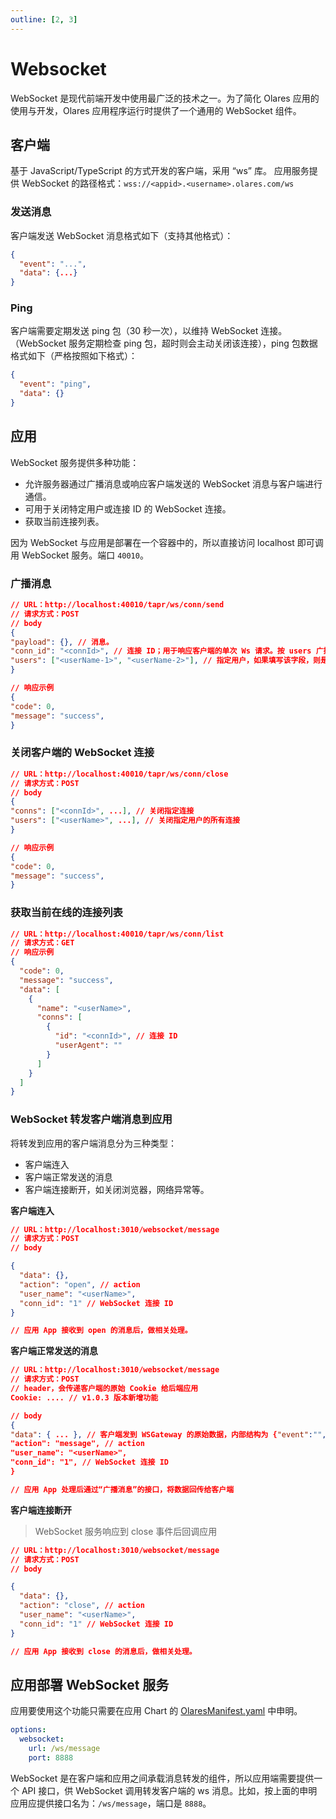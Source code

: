 ```yaml
---
outline: [2, 3]
---
```


# Websocket

WebSocket 是现代前端开发中使用最广泛的技术之一。为了简化 Olares 应用的使用与开发，Olares 应用程序运行时提供了一个通用的 WebSocket 组件。

## 客户端

基于 JavaScript/TypeScript 的方式开发的客户端，采用 “ws” 库。
应用服务提供 WebSocket 的路径格式：`wss://<appid>.<username>.olares.com/ws`

### 发送消息

客户端发送 WebSocket 消息格式如下（支持其他格式）：
```json
{
  "event": "...",
  "data": {...}
}
```

### Ping

客户端需要定期发送 ping 包（30 秒一次），以维持 WebSocket 连接。（WebSocket 服务定期检查 ping 包，超时则会主动关闭该连接），ping 包数据格式如下（严格按照如下格式）：
```json
{
  "event": "ping",
  "data": {}
}
```

## 应用

WebSocket 服务提供多种功能：
- 允许服务器通过广播消息或响应客户端发送的 WebSocket 消息与客户端进行通信。
- 可用于关闭特定用户或连接 ID 的 WebSocket 连接。
- 获取当前连接列表。

因为 WebSocket 与应用是部署在一个容器中的，所以直接访问 localhost 即可调用 WebSocket 服务。端口 `40010`。

### 广播消息
```json
// URL：http://localhost:40010/tapr/ws/conn/send
// 请求方式：POST
// body
{
"payload": {}, // 消息。
"conn_id": "<connId>", // 连接 ID；用于响应客户端的单次 Ws 请求。按 users 广播时不要填写 connId
"users": ["<userName-1>", "<userName-2>"], // 指定用户，如果填写该字段，则是广播。广播场景下不要填写 connId
}

// 响应示例
{
"code": 0,
"message": "success",
}
```

### 关闭客户端的 WebSocket 连接
```json
// URL：http://localhost:40010/tapr/ws/conn/close
// 请求方式：POST
// body
{
"conns": ["<connId>", ...], // 关闭指定连接
"users": ["<userName>", ...], // 关闭指定用户的所有连接
}

// 响应示例
{
"code": 0,
"message": "success",
}
```

### 获取当前在线的连接列表

```json
// URL：http://localhost:40010/tapr/ws/conn/list
// 请求方式：GET
// 响应示例
{
  "code": 0,
  "message": "success",
  "data": [
    {
      "name": "<userName>",
      "conns": [
        {
          "id": "<connId>", // 连接 ID
          "userAgent": ""
        }
      ]
    }
  ]
}
```

### WebSocket 转发客户端消息到应用

将转发到应用的客户端消息分为三种类型：
- 客户端连入
- 客户端正常发送的消息
- 客户端连接断开，如关闭浏览器，网络异常等。

**客户端连入**

```json
// URL：http://localhost:3010/websocket/message
// 请求方式：POST
// body

{
  "data": {},
  "action": "open", // action
  "user_name": "<userName>",
  "conn_id": "1" // WebSocket 连接 ID
}

// 应用 App 接收到 open 的消息后，做相关处理。
```

**客户端正常发送的消息**

```json
// URL：http://localhost:3010/websocket/message
// 请求方式：POST
// header，会传递客户端的原始 Cookie 给后端应用
Cookie: .... // v1.0.3 版本新增功能

// body
{
"data": { ... }, // 客户端发到 WSGateway 的原始数据，内部结构为 {"event":"", "data": {...}}
"action": "message", // action
"user_name": "<userName>",
"conn_id": "1", // WebSocket 连接 ID
}

// 应用 App 处理后通过“广播消息”的接口，将数据回传给客户端

```

**客户端连接断开**
>WebSocket 服务响应到 close 事件后回调应用

```json
// URL：http://localhost:3010/websocket/message
// 请求方式：POST
// body

{
  "data": {},
  "action": "close", // action
  "user_name": "<userName>",
  "conn_id": "1" // WebSocket 连接 ID
}

// 应用 App 接收到 close 的消息后，做相关处理。
```

## 应用部署 WebSocket 服务

应用要使用这个功能只需要在应用 Chart 的 [OlaresManifest.yaml](../package/manifest.md#websocket) 中申明。
```yaml
options:
  websocket:
    url: /ws/message
    port: 8888
```

WebSocket 是在客户端和应用之间承载消息转发的组件，所以应用端需要提供一个 API 接口，供 WebSocket 调用转发客户端的 ws 消息。比如，按上面的申明应用应提供接口名为：`/ws/message`，端口是 `8888`。
